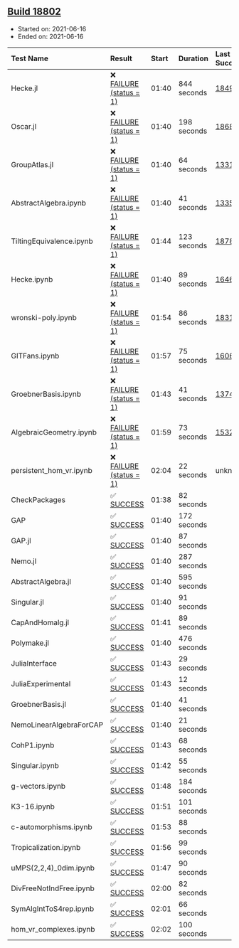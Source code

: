 ## [Build 18802](https://oscarci.mathematik.uni-kl.de/job/oscar/18802/)

* Started on: 2021-06-16
* Ended on: 2021-06-16

| Test Name    | Result | Start | Duration | Last Success | First Failure |
|:-------------|:-------|:------|:---------|:-------------|:--------------|
| Hecke.jl | ❌ [FAILURE (status = 1)](https://oscarci.mathematik.uni-kl.de/job/oscar/18802/artifact/logs/build-18802/Hecke.jl.log) | 01:40 | 844 seconds | [18490](https://oscarci.mathematik.uni-kl.de/job/oscar/18490/) | [18491](https://oscarci.mathematik.uni-kl.de/job/oscar/18491/) |
| Oscar.jl | ❌ [FAILURE (status = 1)](https://oscarci.mathematik.uni-kl.de/job/oscar/18802/artifact/logs/build-18802/Oscar.jl.log) | 01:40 | 198 seconds | [18684](https://oscarci.mathematik.uni-kl.de/job/oscar/18684/) | [18685](https://oscarci.mathematik.uni-kl.de/job/oscar/18685/) |
| GroupAtlas.jl | ❌ [FAILURE (status = 1)](https://oscarci.mathematik.uni-kl.de/job/oscar/18802/artifact/logs/build-18802/GroupAtlas.jl.log) | 01:40 | 64 seconds | [13311](https://oscarci.mathematik.uni-kl.de/job/oscar/13311/) | [13312](https://oscarci.mathematik.uni-kl.de/job/oscar/13312/) |
| AbstractAlgebra.ipynb | ❌ [FAILURE (status = 1)](https://oscarci.mathematik.uni-kl.de/job/oscar/18802/artifact/logs/build-18802/AbstractAlgebra.ipynb.log) | 01:40 | 41 seconds | [13355](https://oscarci.mathematik.uni-kl.de/job/oscar/13355/) | [13356](https://oscarci.mathematik.uni-kl.de/job/oscar/13356/) |
| TiltingEquivalence.ipynb | ❌ [FAILURE (status = 1)](https://oscarci.mathematik.uni-kl.de/job/oscar/18802/artifact/logs/build-18802/TiltingEquivalence.ipynb.log) | 01:44 | 123 seconds | [18789](https://oscarci.mathematik.uni-kl.de/job/oscar/18789/) | [18790](https://oscarci.mathematik.uni-kl.de/job/oscar/18790/) |
| Hecke.ipynb | ❌ [FAILURE (status = 1)](https://oscarci.mathematik.uni-kl.de/job/oscar/18802/artifact/logs/build-18802/Hecke.ipynb.log) | 01:40 | 89 seconds | [16463](https://oscarci.mathematik.uni-kl.de/job/oscar/16463/) | [16464](https://oscarci.mathematik.uni-kl.de/job/oscar/16464/) |
| wronski-poly.ipynb | ❌ [FAILURE (status = 1)](https://oscarci.mathematik.uni-kl.de/job/oscar/18802/artifact/logs/build-18802/wronski-poly.ipynb.log) | 01:54 | 86 seconds | [18314](https://oscarci.mathematik.uni-kl.de/job/oscar/18314/) | [18315](https://oscarci.mathematik.uni-kl.de/job/oscar/18315/) |
| GITFans.ipynb | ❌ [FAILURE (status = 1)](https://oscarci.mathematik.uni-kl.de/job/oscar/18802/artifact/logs/build-18802/GITFans.ipynb.log) | 01:57 | 75 seconds | [16068](https://oscarci.mathematik.uni-kl.de/job/oscar/16068/) | [16069](https://oscarci.mathematik.uni-kl.de/job/oscar/16069/) |
| GroebnerBasis.ipynb | ❌ [FAILURE (status = 1)](https://oscarci.mathematik.uni-kl.de/job/oscar/18802/artifact/logs/build-18802/GroebnerBasis.ipynb.log) | 01:43 | 41 seconds | [13748](https://oscarci.mathematik.uni-kl.de/job/oscar/13748/) | [13749](https://oscarci.mathematik.uni-kl.de/job/oscar/13749/) |
| AlgebraicGeometry.ipynb | ❌ [FAILURE (status = 1)](https://oscarci.mathematik.uni-kl.de/job/oscar/18802/artifact/logs/build-18802/AlgebraicGeometry.ipynb.log) | 01:59 | 73 seconds | [15322](https://oscarci.mathematik.uni-kl.de/job/oscar/15322/) | [15323](https://oscarci.mathematik.uni-kl.de/job/oscar/15323/) |
| persistent_hom_vr.ipynb | ❌ [FAILURE (status = 1)](https://oscarci.mathematik.uni-kl.de/job/oscar/18802/artifact/logs/build-18802/persistent_hom_vr.ipynb.log) | 02:04 | 22 seconds | unknown | unknown |
| CheckPackages | ✅ [SUCCESS](https://oscarci.mathematik.uni-kl.de/job/oscar/18802/artifact/logs/build-18802/CheckPackages.log) | 01:38 | 82 seconds |  |  |
| GAP | ✅ [SUCCESS](https://oscarci.mathematik.uni-kl.de/job/oscar/18802/artifact/logs/build-18802/GAP.log) | 01:40 | 172 seconds |  |  |
| GAP.jl | ✅ [SUCCESS](https://oscarci.mathematik.uni-kl.de/job/oscar/18802/artifact/logs/build-18802/GAP.jl.log) | 01:40 | 87 seconds |  |  |
| Nemo.jl | ✅ [SUCCESS](https://oscarci.mathematik.uni-kl.de/job/oscar/18802/artifact/logs/build-18802/Nemo.jl.log) | 01:40 | 287 seconds |  |  |
| AbstractAlgebra.jl | ✅ [SUCCESS](https://oscarci.mathematik.uni-kl.de/job/oscar/18802/artifact/logs/build-18802/AbstractAlgebra.jl.log) | 01:40 | 595 seconds |  |  |
| Singular.jl | ✅ [SUCCESS](https://oscarci.mathematik.uni-kl.de/job/oscar/18802/artifact/logs/build-18802/Singular.jl.log) | 01:40 | 91 seconds |  |  |
| CapAndHomalg.jl | ✅ [SUCCESS](https://oscarci.mathematik.uni-kl.de/job/oscar/18802/artifact/logs/build-18802/CapAndHomalg.jl.log) | 01:41 | 89 seconds |  |  |
| Polymake.jl | ✅ [SUCCESS](https://oscarci.mathematik.uni-kl.de/job/oscar/18802/artifact/logs/build-18802/Polymake.jl.log) | 01:40 | 476 seconds |  |  |
| JuliaInterface | ✅ [SUCCESS](https://oscarci.mathematik.uni-kl.de/job/oscar/18802/artifact/logs/build-18802/JuliaInterface.log) | 01:43 | 29 seconds |  |  |
| JuliaExperimental | ✅ [SUCCESS](https://oscarci.mathematik.uni-kl.de/job/oscar/18802/artifact/logs/build-18802/JuliaExperimental.log) | 01:43 | 12 seconds |  |  |
| GroebnerBasis.jl | ✅ [SUCCESS](https://oscarci.mathematik.uni-kl.de/job/oscar/18802/artifact/logs/build-18802/GroebnerBasis.jl.log) | 01:40 | 41 seconds |  |  |
| NemoLinearAlgebraForCAP | ✅ [SUCCESS](https://oscarci.mathematik.uni-kl.de/job/oscar/18802/artifact/logs/build-18802/NemoLinearAlgebraForCAP.log) | 01:40 | 21 seconds |  |  |
| CohP1.ipynb | ✅ [SUCCESS](https://oscarci.mathematik.uni-kl.de/job/oscar/18802/artifact/logs/build-18802/CohP1.ipynb.log) | 01:43 | 68 seconds |  |  |
| Singular.ipynb | ✅ [SUCCESS](https://oscarci.mathematik.uni-kl.de/job/oscar/18802/artifact/logs/build-18802/Singular.ipynb.log) | 01:42 | 55 seconds |  |  |
| g-vectors.ipynb | ✅ [SUCCESS](https://oscarci.mathematik.uni-kl.de/job/oscar/18802/artifact/logs/build-18802/g-vectors.ipynb.log) | 01:48 | 184 seconds |  |  |
| K3-16.ipynb | ✅ [SUCCESS](https://oscarci.mathematik.uni-kl.de/job/oscar/18802/artifact/logs/build-18802/K3-16.ipynb.log) | 01:51 | 101 seconds |  |  |
| c-automorphisms.ipynb | ✅ [SUCCESS](https://oscarci.mathematik.uni-kl.de/job/oscar/18802/artifact/logs/build-18802/c-automorphisms.ipynb.log) | 01:53 | 88 seconds |  |  |
| Tropicalization.ipynb | ✅ [SUCCESS](https://oscarci.mathematik.uni-kl.de/job/oscar/18802/artifact/logs/build-18802/Tropicalization.ipynb.log) | 01:56 | 99 seconds |  |  |
| uMPS(2,2,4)_0dim.ipynb | ✅ [SUCCESS](https://oscarci.mathematik.uni-kl.de/job/oscar/18802/artifact/logs/build-18802/uMPS-2-2-4-_0dim.ipynb.log) | 01:47 | 90 seconds |  |  |
| DivFreeNotIndFree.ipynb | ✅ [SUCCESS](https://oscarci.mathematik.uni-kl.de/job/oscar/18802/artifact/logs/build-18802/DivFreeNotIndFree.ipynb.log) | 02:00 | 82 seconds |  |  |
| SymAlgIntToS4rep.ipynb | ✅ [SUCCESS](https://oscarci.mathematik.uni-kl.de/job/oscar/18802/artifact/logs/build-18802/SymAlgIntToS4rep.ipynb.log) | 02:01 | 66 seconds |  |  |
| hom_vr_complexes.ipynb | ✅ [SUCCESS](https://oscarci.mathematik.uni-kl.de/job/oscar/18802/artifact/logs/build-18802/hom_vr_complexes.ipynb.log) | 02:02 | 100 seconds |  |  |
